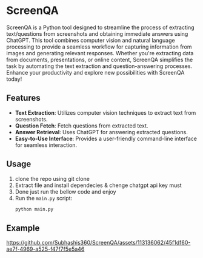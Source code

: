 # ScreenQA

ScreenQA is a Python tool designed to streamline the process of extracting text/questions from screenshots and obtaining immediate answers using ChatGPT. This tool combines computer vision and natural language processing to provide a seamless workflow for capturing information from images and generating relevant responses. Whether you're extracting data from documents, presentations, or online content, ScreenQA simplifies the task by automating the text extraction and question-answering processes. Enhance your productivity and explore new possibilities with ScreenQA today!

## Features

- **Text Extraction**: Utilizes computer vision techniques to extract text from screenshots.
- **Question Fetch**: Fetch questions from extracted text.
- **Answer Retrieval**: Uses ChatGPT for answering extracted questions.
- **Easy-to-Use Interface**: Provides a user-friendly command-line interface for seamless interaction.

## Usage
1. clone the repo using git clone
2. Extract file and install dependecies & chenge chatgpt api key must
3. Done just run the bellow code and enjoy
4. Run the `main.py` script:
   ```bash
   python main.py
   ```
## Example 

https://github.com/Subhashis360/ScreenQA/assets/113136062/45f1df60-ae7f-4969-a525-f47f7f5e5a46



